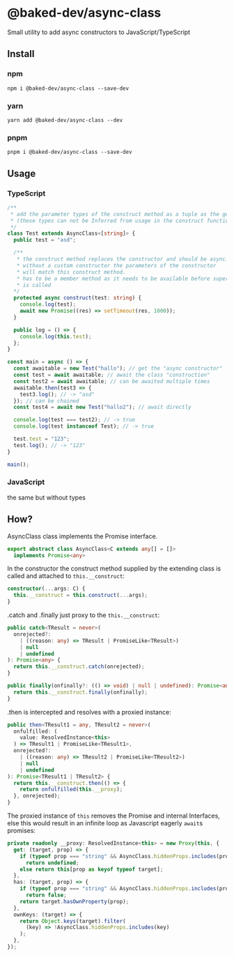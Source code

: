 # @baked-dev/async-class

Small utility to add async constructors to JavaScript/TypeScript

## Install
### npm
```
npm i @baked-dev/async-class --save-dev
```
### yarn
```
yarn add @baked-dev/async-class --dev
```
### pnpm
```
pnpm i @baked-dev/async-class --save-dev
```

## Usage
### TypeScript
```ts
/**
 * add the parameter types of the construct method as a tuple as the generic for AsyncClass.
 * (these types can not be Inferred from usage in the construct function at the moment)
 */
class Test extends AsyncClass<[string]> {
  public test = "asd";

  /** 
   * the construct method replaces the constructor and should be async.
   * without a custom constructor the parameters of the constructor 
   * will match this construct method.
   * has to be a member method as it needs to be available before super()
   * is called
  */
  protected async construct(test: string) {
    console.log(test);
    await new Promise((res) => setTimeout(res, 1000));
  }

  public log = () => {
    console.log(this.test);
  };
}

const main = async () => {
  const awaitable = new Test("hallo"); // get the "async constructor"
  const test = await awaitable; // await the class "construction"
  const test2 = await awaitable; // can be awaited multiple times
  awaitable.then(test3 => {
    test3.log(); // -> "asd"
  }); // can be chained
  const test4 = await new Test("hallo2"); // await directly

  console.log(test === test2); // -> true
  console.log(test instanceof Test); // -> true

  test.test = "123";
  test.log(); // -> "123"
}

main();
```
### JavaScript
the same but without types
## How?
AsyncClass class implements the Promise interface. 
```ts 
export abstract class AsyncClass<C extends any[] = []>
  implements Promise<any> 
```
In the constructor the construct method supplied by the extending class is called and attached to `this.__construct`:
```ts
constructor(...args: C) {
  this.__construct = this.construct(...args);
}
```
.catch and .finally just proxy to the `this.__construct`:
```ts
public catch<TResult = never>(
  onrejected?:
    | ((reason: any) => TResult | PromiseLike<TResult>)
    | null
    | undefined
): Promise<any> {
  return this.__construct.catch(onrejected);
}

public finally(onfinally?: (() => void) | null | undefined): Promise<any> {
  return this.__construct.finally(onfinally);
}
```
.then is intercepted and resolves with a proxied instance:
```ts
public then<TResult1 = any, TResult2 = never>(
  onfulfilled: (
    value: ResolvedInstance<this>
  ) => TResult1 | PromiseLike<TResult1>,
  onrejected?:
    | ((reason: any) => TResult2 | PromiseLike<TResult2>)
    | null
    | undefined
): Promise<TResult1 | TResult2> {
  return this.__construct.then(() => {
    return onfulfilled(this.__proxy);
  }, onrejected);
}
```
The proxied instance of `this` removes the Promise and internal Interfaces, else this would result in an infinite loop as Javascript eagerly `await`s promises:
```ts
private readonly __proxy: ResolvedInstance<this> = new Proxy(this, {
  get: (target, prop) => {
    if (typeof prop === "string" && AsyncClass.hiddenProps.includes(prop))
      return undefined;
    else return this[prop as keyof typeof target];
  },
  has: (target, prop) => {
    if (typeof prop === "string" && AsyncClass.hiddenProps.includes(prop))
      return false;
    return target.hasOwnProperty(prop);
  },
  ownKeys: (target) => {
    return Object.keys(target).filter(
      (key) => !AsyncClass.hiddenProps.includes(key)
    );
  },
});
```